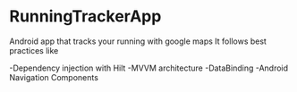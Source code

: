 # RunningTrackerApp

Android app that tracks your running with google maps
It follows best practices like

  -Dependency injection with Hilt
  -MVVM architecture 
  -DataBinding
  -Android Navigation Components
